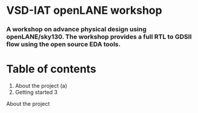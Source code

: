 # VSD-IAT openLANE workshop
### A workshop on advance physical design using openLANE/sky130. The workshop provides a full RTL to GDSII flow using the open source EDA tools.
 
# Table of contents

1. About the project (a)
2. Getting started
3

 About the project


